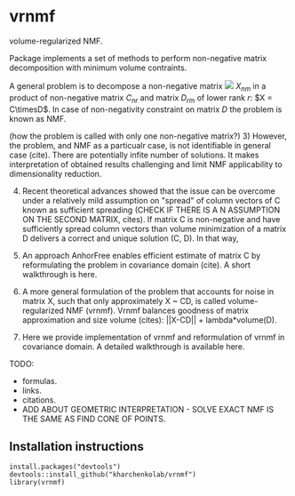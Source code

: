 # vrnmf
volume-regularized NMF.

Package implements a set of methods to perform non-negative matrix decomposition with minimum volume contraints. 

A general problem is to decompose a non-negative matrix <img src="https://render.githubusercontent.com/render/math?math=e^{i \pi} = -1"> $X_{nm}$ in a product of non-negative matrix $C_{nr}$ and matrix $D_{rm}$ of lower rank $r$: $X = C\timesD$. In case of non-negativity constraint on matrix $D$ the problem is known as NMF.

(how the problem is called with only one non-negative matrix?)
3) However, the problem, and NMF as a particualr case, is not identifiable in general case (cite). There are potentially infite number of solutions. It makes interpretation of obtained results challenging and limit NMF applicability to dimensionality reduction.

4) Recent theoretical advances showed that the issue can be overcome under a relatively mild assumption on "spread" of column vectors of C known as sufficient spreading (CHECK IF THERE IS A N ASSUMPTION ON THE SECOND MATRIX, cites). If matrix C is non-negative and have sufficiently spread column vectors than volume minimization of a matrix D delivers a correct and unique solution (C, D). In that way,

5) An approach AnhorFree enables efficient estimate of matrix C by reformulating the problem in covariance domain (cite). A short walkthrough is here.

6) A more general formulation of the problem that accounts for noise in matrix X, such that only approximately X ~ CD, is called volume-regularized NMF (vrnmf). Vrnmf balances goodness of matrix approximation and size volume (cites):
||X-CD|| + lambda*volume(D).

7) Here we provide implementation of vrnmf and reformulation of vrnmf in covariance domain. A detailed walkthrough is available here.

TODO:
- formulas.
- links.
- citations.
- ADD ABOUT GEOMETRIC INTERPRETATION - SOLVE EXACT NMF IS THE SAME AS FIND CONE OF POINTS.

## Installation instructions

```{r setup}
install.packages("devtools")
devtools::install_github("kharchenkolab/vrnmf")
library(vrnmf)
```
